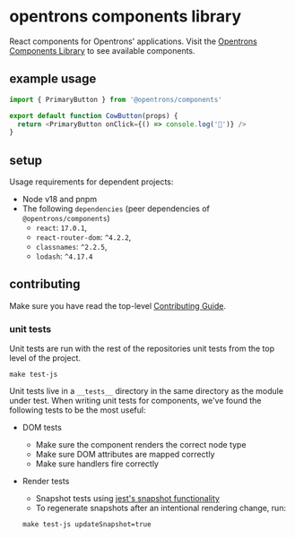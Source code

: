 # opentrons components library

React components for Opentrons' applications. Visit the [Opentrons Components Library][components-library] to see available components.

[components-library]: https://s3-us-west-2.amazonaws.com/opentrons-components/edge/index.html

## example usage

```javascript
import { PrimaryButton } from '@opentrons/components'

export default function CowButton(props) {
  return <PrimaryButton onClick={() => console.log('🐄')} />
}
```

## setup

Usage requirements for dependent projects:

- Node v18 and pnpm
- The following `dependencies` (peer dependencies of `@opentrons/components`)
  - `react`: `17.0.1`,
  - `react-router-dom`: `^4.2.2`,
  - `classnames`: `^2.2.5`,
  - `lodash`: `^4.17.4`

## contributing

Make sure you have read the top-level [Contributing Guide][contributing].

### unit tests

Unit tests are run with the rest of the repositories unit tests from the top level of the project.

```shell
make test-js
```

Unit tests live in a `__tests__` directory in the same directory as the module under test. When writing unit tests for components, we've found the following tests to be the most useful:

- DOM tests
  - Make sure the component renders the correct node type
  - Make sure DOM attributes are mapped correctly
  - Make sure handlers fire correctly
- Render tests

  - Snapshot tests using [jest's snapshot functionality][jest-snapshots]
  - To regenerate snapshots after an intentional rendering change, run:

  ```shell
  make test-js updateSnapshot=true
  ```

[jest-snapshots]: https://facebook.github.io/jest/docs/en/snapshot-testing.html
[contributing]: ../CONTRIBUTING.md
